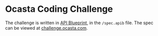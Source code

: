 # Ocasta Coding Challenge

The challenge is written in [API Blueprint](http://apiblueprint.org/), in the `/spec.apib` file. The spec can be viewed at [challenge.ocasta.com](http://challenge.ocasta.com).

